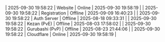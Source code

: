 | 2025-09-30 19:58:22 | Website | Online | 2025-09-30 19:58:19 |
| 2025-09-30 19:58:22 | Registration | Offline | 2025-09-09 16:40:23 |
| 2025-09-30 19:58:22 | Auth Server | Offline | 2025-08-18 09:33:31 |
| 2025-09-30 19:58:22 | Kezan (PvE) | Offline | 2025-08-03 17:58:02 |
| 2025-09-30 19:58:22 | Gurubashi (PvP) | Offline | 2025-08-23 21:44:06 |
| 2025-09-30 19:58:22 | Cloudflare | Online | 2025-09-30 19:58:19 |
